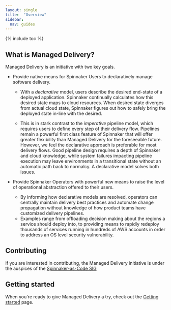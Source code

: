 ```yaml
---
layout: single
title:  "Overview"
sidebar:
  nav: guides
---
```


{% include toc %}

## What is Managed Delivery? 

Managed Delivery is an initiative with two key goals.

-  Provide native means for Spinnaker Users to declaratively manage software delivery. 

    - With a *declarative* model, users describe the desired end-state of a deployed application. Spinnaker continually 
    calculates how this desired state maps to cloud resources. When desired state diverges from actual cloud state, 
    Spinnaker figures out how to safely bring the deployed state in-line with the desired. 

    - This is in stark contrast to the *imperative* pipeline model, which requires users to define every step of
    their delivery flow. Pipelines remain a powerful first class feature of Spinnaker that will offer greater
    flexibility than Managed Delivery for the foreseeable future. However, we feel the declarative approach is
    preferable for most delivery flows. Good pipeline design requires a depth of Spinnaker and cloud knowledge,
    while system failures impacting pipeline execution may leave environments in a transitional state without
    an automatic path back to normalcy. A declarative model solves both issues.

- Provide Spinnaker Operators with powerful new means to raise the level of operational abstraction offered to
    their users.

    - By informing how declarative models are resolved, operators can centrally maintain delivery best practices
    and automate change propagation without knowledge of how product teams have customized delivery pipelines. 
    - Examples range from offloading decision making about the regions a service should deploy into, to providing 
    means to rapidly redeploy thousands of services running in hundreds of AWS accounts in order to address an OS 
    level security vulnerability.

## Contributing

If you are interested in contributing, the Managed Delivery initiative is under the auspices of the 
[Spinnaker-as-Code SIG](https://github.com/spinnaker/governance/blob/master/sig-spinnaker-as-code/README.md)

## Getting started

When you're ready to give Managed Delivery a try, check out the [Getting started](getting-started/) page.